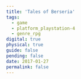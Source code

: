 ```yaml
---
title: 'Tales of Berseria'
tags:
  - game
  - platform_playstation-4
  - genre_rpg
digital: true
physical: true
guide: false
pending: false
date: 2017-01-27
permalink: false
---
```

